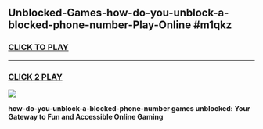 
## Unblocked-Games-how-do-you-unblock-a-blocked-phone-number-Play-Online #m1qkz
<h3>
<a href="https://news.freeplayer.one?title=how-do-you-unblock-a-blocked-phone-number&ref=3">CLICK TO PLAY</a></h3>
<hr>

<h3>
<a href="https://news.freeplayer.one?title=how-do-you-unblock-a-blocked-phone-number&ref=3">CLICK 2 PLAY</a>
  
</h3>

<a href="https://news.freeplayer.one?title=how-do-you-unblock-a-blocked-phone-number&ref=3"><img src="https://clearcache.store/games.png"></a>


**how-do-you-unblock-a-blocked-phone-number games unblocked: Your Gateway to Fun and Accessible Online Gaming**
